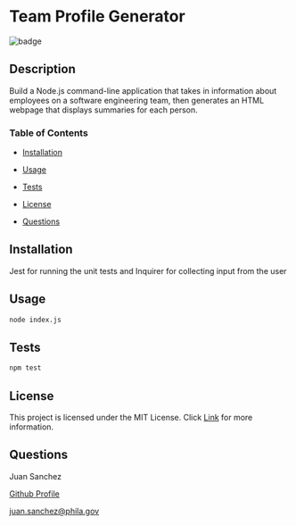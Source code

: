 # Team Profile Generator

![badge](https://img.shields.io/badge/License-MIT-blue?style=plastic)

## Description

Build a Node.js command-line application that takes in information about employees on a software engineering team, then generates an HTML webpage that displays summaries for each person.

### Table of Contents

* [Installation](#installation)

* [Usage](#usage)

* [Tests](#tests)

* [License](#license)

* [Questions](#questions)

## Installation

 Jest for running the unit tests and Inquirer for collecting input from the user

## Usage

```bash
node index.js
```

## Tests

```bash
npm test
```

## License

This project is licensed under the MIT License.
Click [Link](https://choosealicense.com/licenses/mit/) for more information.

## Questions

Juan Sanchez

[Github Profile](https://github.com/karizmatik215)

juan.sanchez@phila.gov
